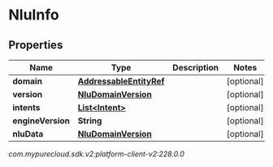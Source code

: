 # NluInfo


## Properties

| Name | Type | Description | Notes |
| ------------ | ------------- | ------------- | ------------- |
| **domain** | [**AddressableEntityRef**](AddressableEntityRef) |  |  [optional] |
| **version** | [**NluDomainVersion**](NluDomainVersion) |  |  [optional] |
| **intents** | [**List&lt;Intent&gt;**](Intent) |  |  [optional] |
| **engineVersion** | **String** |  |  [optional] |
| **nluData** | [**NluDomainVersion**](NluDomainVersion) |  |  [optional] |




_com.mypurecloud.sdk.v2:platform-client-v2:228.0.0_
